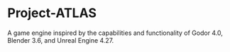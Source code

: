 # Project-ATLAS
A game engine inspired by the capabilities and functionality of Godor 4.0, Blender 3.6, and Unreal Engine 4.27.
